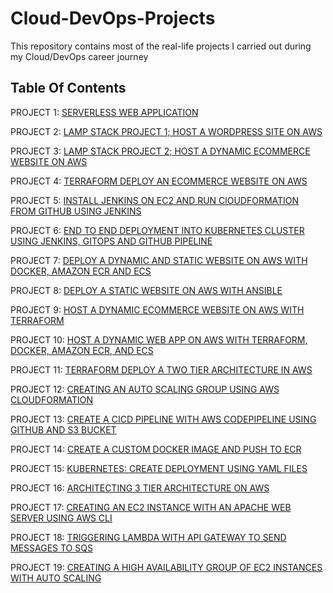 # Cloud-DevOps-Projects

This repository contains most of the real-life projects I carried out during my Cloud/DevOps career journey

## Table Of Contents

PROJECT 1: [SERVERLESS WEB APPLICATION](https://github.com/georgeonalo/Serverless-Web-Application)

PROJECT 2: [LAMP STACK PROJECT 1; HOST A WORDPRESS SITE ON AWS](https://github.com/georgeonalo/Host-a-wordpress-website-on-AWS)

PROJECT 3: [LAMP STACK PROJECT 2; HOST A DYNAMIC ECOMMERCE WEBSITE ON AWS](https://github.com/georgeonalo/Host-a-Dynamic-Ecommerce-Website-on-AWS)

PROJECT 4: [TERRAFORM DEPLOY AN ECOMMERCE WEBSITE ON AWS](https://github.com/georgeonalo/terraform-projects)

PROJECT 5: [INSTALL JENKINS ON EC2 AND RUN ClOUDFORMATION FROM GITHUB USING JENKINS](https://github.com/georgeonalo/Run-Infra-as-Code-with-Jenkins)

PROJECT 6: [END TO END DEPLOYMENT INTO KUBERNETES CLUSTER USING JENKINS, GITOPS AND GITHUB PIPELINE](https://github.com/georgeonalo/GitOps)

PROJECT 7: [DEPLOY A DYNAMIC AND STATIC WEBSITE ON AWS WITH DOCKER, AMAZON ECR AND ECS](https://github.com/georgeonalo/docker-projects)

PROJECT 8: [DEPLOY A STATIC WEBSITE ON AWS WITH ANSIBLE](https://github.com/georgeonalo/ansible-playbooks)

PROJECT 9: [HOST A DYNAMIC ECOMMERCE WEBSITE ON AWS WITH TERRAFORM](https://github.com/georgeonalo/terraform-projects)

PROJECT 10: [HOST A DYNAMIC WEB APP ON AWS WITH TERRAFORM, DOCKER, AMAZON ECR, AND ECS](https://github.com/georgeonalo/rentzone-terraform-ecs-project)

PROJECT 11: [TERRAFORM DEPLOY A TWO TIER ARCHITECTURE IN AWS](https://github.com/georgeonalo/Terraform-Deploy-a-Two-Tier-Architecture-in-AWS)

PROJECT 12: [CREATING AN AUTO SCALING GROUP USING AWS CLOUDFORMATION](https://github.com/georgeonalo/Creating-an-Auto-Scaling-Group-using-AWS-CloudFormation)

PROJECT 13: [CREATE A CICD PIPELINE WITH AWS CODEPIPELINE USING GITHUB AND S3 BUCKET](https://github.com/georgeonalo/CI-CD-Pipeline-with-AWS-CodePipeline)

PROJECT 14: [CREATE A CUSTOM DOCKER IMAGE AND PUSH TO ECR](https://github.com/georgeonalo/Create-a-Custom-Docker-Image)

PROJECT 15: [KUBERNETES: CREATE DEPLOYMENT USING YAML FILES
](https://github.com/georgeonalo/Kubernetes-Create-Deployments-Using-YAML-Files)

PROJECT 16: [ARCHITECTING 3 TIER ARCHITECTURE ON AWS](https://github.com/georgeonalo/hello-world)

PROJECT 17: [CREATING AN EC2 INSTANCE WITH AN APACHE WEB SERVER USING AWS CLI](https://github.com/georgeonalo/Creating-an-EC2-instance-with-an-Apache-Web-Server-Using-AWS-CLI)

PROJECT 18: [TRIGGERING LAMBDA WITH API GATEWAY TO SEND MESSAGES TO SQS](https://github.com/georgeonalo/Triggering-Lambda-with-API-Gateway-to-Send-Messages-to-SQS)

PROJECT 19: [CREATING A HIGH AVAILABILITY GROUP OF EC2 INSTANCES WITH AUTO SCALING](https://github.com/georgeonalo/Creating-a-High-Availability-Group-of-EC2-Instances-with-Auto-Scaling)


